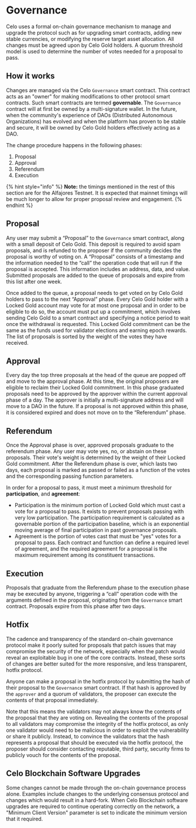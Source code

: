 # Governance

Celo uses a formal on-chain governance mechanism to manage and upgrade the protocol such as for upgrading smart contracts, adding new stable currencies, or modifying the reserve target asset allocation. All changes must be agreed upon by Celo Gold holders. A quorum threshold model is used to determine the number of votes needed for a proposal to pass.

## How it works

Changes are managed via the Celo `Governance` smart contract. This contract acts as an "owner" for making modifications to other protocol smart contracts. Such smart contracts are termed **governable**. The `Governance` contract will at first be owned by a multi-signature wallet. In the future, when the community's experience of DAOs \(Distributed Autonomous Organizations\) has evolved and when the platform has proven to be stable and secure, it will be owned by Celo Gold holders effectively acting as a DAO.

The change procedure happens in the following phases:

1.  Proposal
2.  Approval
3.  Referendum
4.  Execution

{% hint style="info" %}
**Note:** the timings mentioned in the rest of this section are for the Alfajores Testnet. It is expected that mainnet timings will be much longer to allow for proper proposal review and engagement.
{% endhint %}

## Proposal

Any user may submit a “Proposal” to the `Governance` smart contract, along with a small deposit of Celo Gold. This deposit is required to avoid spam proposals, and is refunded to the proposer if the community decides the proposal is worthy of voting on. A “Proposal” consists of a timestamp and the information needed to the “call” the operation code that will run if the proposal is accepted. This information includes an address, data, and value. Submitted proposals are added to the queue of proposals and expire from this list after one week.

Once added to the queue, a proposal needs to get voted on by Celo Gold holders to pass to the next “Approval” phase. Every Celo Gold holder with a Locked Gold account may vote for at most one proposal and in order to be eligible to do so, the account must put up a commitment, which involves sending Celo Gold to a smart contract and specifying a notice period to wait once the withdrawal is requested. This Locked Gold commitment can be the same as the funds used for validator elections and earning epoch rewards. The list of proposals is sorted by the weight of the votes they have received.

## Approval

Every day the top three proposals at the head of the queue are popped off and move to the approval phase. At this time, the original proposers are eligible to reclaim their Locked Gold commitment. In this phase graduated proposals need to be approved by the approver within the current approval phase of a day. The approver is initially a multi-signature address and will move to a DAO in the future. If a proposal is not approved within this phase, it is considered expired and does not move on to the “Referendum” phase.

## Referendum

Once the Approval phase is over, approved proposals graduate to the referendum phase. Any user may vote yes, no, or abstain on these proposals. Their vote's weight is determined by the weight of their Locked Gold commitment. After the Referendum phase is over, which lasts two days, each proposal is marked as passed or failed as a function of the votes and the corresponding passing function parameters.

In order for a proposal to pass, it must meet a minimum threshold for **participation**, and **agreement**:

* Participation is the minimum portion of Locked Gold which must cast a vote for a proposal to pass. It exists to prevent proposals passing with very low participation. The participation requirement is calculated as a governable portion of the participation baseline, which is an exponential moving average of final participation in past governance proposals.
* Agreement is the portion of votes cast that must be "yes" votes for a proposal to pass. Each contract and function can define a required level of agreement, and the required agreement for a proposal is the maximum requirement among its constituent transactions.

## Execution

Proposals that graduate from the Referendum phase to the execution phase may be executed by anyone, triggering a “call” operation code with the arguments defined in the proposal, originating from the `Governance` smart contract. Proposals expire from this phase after two days.

## Hotfix

The cadence and transparency of the standard on-chain governance protocol make it poorly suited for proposals that patch issues that may compromise the security of the network, especially when the patch would reveal an exploitable bug in one of the core contracts. Instead, these sorts of changes are better suited for the more responsive, and less transparent, hotfix protocol.

Anyone can make a proposal in the hotfix protocol by submitting the hash of their proposal to the `Governance` smart contract. If that hash is approved by the `approver` and a quorum of validators, the proposer can execute the contents of that proposal immediately.

Note that this means the validators may not always know the contents of the proposal that they are voting on. Revealing the contents of the proposal to all validators may compromise the integrity of the hotfix protocol, as only one validator would need to be malicious in order to exploit the vulnerability or share it publicly. Instead, to convince the validators that the hash represents a proposal that should be executed via the hotfix protocol, the proposer should consider contacting reputable, third party, security firms to publicly vouch for the contents of the proposal.

## Celo Blockchain Software Upgrades

Some changes cannot be made through the on-chain governance process alone. Examples include changes to the underlying consensus protocol and changes which would result in a hard-fork. When Celo Blockchain software upgrades are required to continue operating correctly on the network, a "Minimum Client Version" parameter is set to indicate the minimum version that it required.


